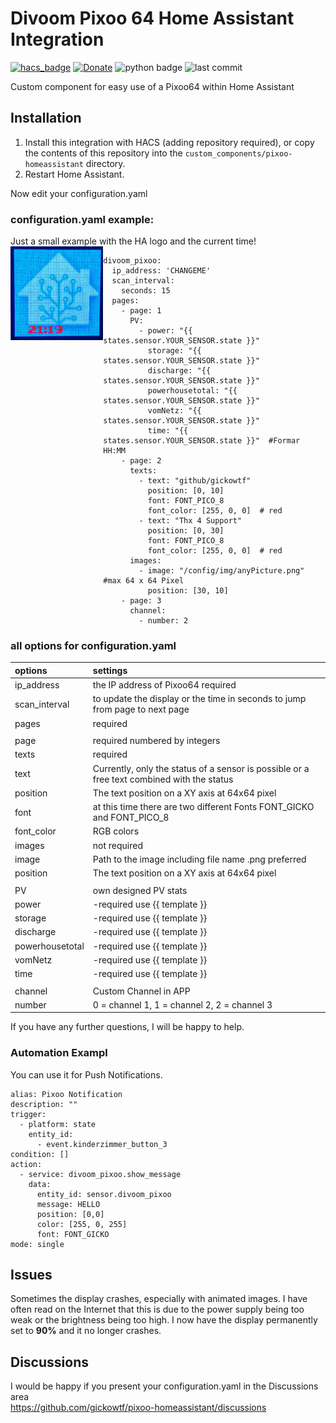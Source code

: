 # Divoom Pixoo 64 Home Assistant Integration

[![hacs_badge](https://img.shields.io/badge/HACS-Custom-orange.svg)](https://github.com/custom-components/hacs)
[![Donate](https://img.shields.io/badge/donate-Coffee-yellow.svg)](https://www.buymeacoffee.com/gickowtf)
![python badge](https://img.shields.io/badge/Made%20with-Python-orange)
![last commit](https://img.shields.io/github/last-commit/gickowtf/pixoo-homeassistant?color=red)

Custom component for easy use of a Pixoo64 within Home Assistant

## Installation
1. Install this integration with HACS (adding repository required), or copy the contents of this
repository into the `custom_components/pixoo-homeassistant` directory.
2. Restart Home Assistant.

Now edit your configuration.yaml


### configuration.yaml example:
 Just a small example with the HA logo and the current time!
<img src="images/example.jpg" title="Example of configuration.yaml" align="left" height="150" />

```
divoom_pixoo:
  ip_address: 'CHANGEME'
  scan_interval:
    seconds: 15
  pages:
    - page: 1
      PV:
        - power: "{{ states.sensor.YOUR_SENSOR.state }}"
          storage: "{{ states.sensor.YOUR_SENSOR.state }}"
          discharge: "{{ states.sensor.YOUR_SENSOR.state }}"
          powerhousetotal: "{{ states.sensor.YOUR_SENSOR.state }}"
          vomNetz: "{{ states.sensor.YOUR_SENSOR.state }}"
          time: "{{ states.sensor.YOUR_SENSOR.state }}"  #Formar HH:MM
    - page: 2
      texts:
        - text: "github/gickowtf"
          position: [0, 10]
          font: FONT_PICO_8
          font_color: [255, 0, 0]  # red
        - text: "Thx 4 Support"
          position: [0, 30]
          font: FONT_PICO_8
          font_color: [255, 0, 0]  # red
      images:
        - image: "/config/img/anyPicture.png" #max 64 x 64 Pixel
          position: [30, 10]
    - page: 3
      channel:
        - number: 2
```

### all options for configuration.yaml

| **options**     | **settings**                                                                               |
|:----------------|:-------------------------------------------------------------------------------------------|
| ip_address      | the IP address of Pixoo64 required                                                         |
| scan_interval   | to update the display or the time in seconds to jump from page to next page                |
| pages           | required                                                                                   |
|                 |                                                                                            |
| page            | required numbered by integers                                                              |
| texts           | required                                                                                   |
| text            | Currently, only the status of a sensor is possible or a free text combined with the status |
| position        | The text position on a XY axis at 64x64 pixel                                              |
| font            | at this time there are two different Fonts FONT_GICKO and FONT_PICO_8                      |
| font_color      | RGB colors                                                                                 |
| images          | not required                                                                               |
| image           | Path to the image including file name .png preferred                                       |
| position        | The text position on a XY axis at 64x64 pixel                                              |
|                 |                                                                                            |
| PV              | own designed PV stats                                                                      |
| power           | -required     use {{ template }}                                                           |
| storage         | -required     use {{ template }}                                                           |
| discharge       | -required     use {{ template }}                                                           |
| powerhousetotal | -required     use {{ template }}                                                           |
| vomNetz         | -required     use {{ template }}                                                           |
| time            | -required     use {{ template }}                                                           |
|                 |                                                                                            |
| channel         | Custom Channel in APP                                                                      |
| number          | 0 = channel 1, 1 = channel 2, 2 = channel 3                                                |

If you have any further questions, I will be happy to help.

### Automation Exampl

You can use it for Push Notifications.
```
alias: Pixoo Notification
description: ""
trigger:
  - platform: state
    entity_id:
      - event.kinderzimmer_button_3
condition: []
action:
  - service: divoom_pixoo.show_message
    data:
      entity_id: sensor.divoom_pixoo
      message: HELLO
      position: [0,0]
      color: [255, 0, 255]
      font: FONT_GICKO
mode: single
```

## Issues

Sometimes the display crashes, especially with animated images. I have often read on the Internet that this is due to the power supply being too weak or the brightness being too high. I now have the display permanently set to **90%** and it no longer crashes.

## Discussions

I would be happy if you present your configuration.yaml in the Discussions area  
https://github.com/gickowtf/pixoo-homeassistant/discussions
